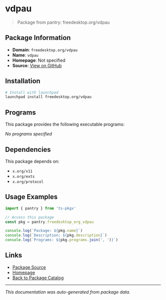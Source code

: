 # vdpau

> Package from pantry: freedesktop.org/vdpau

## Package Information

- **Domain**: `freedesktop.org/vdpau`
- **Name**: `vdpau`
- **Homepage**: Not specified
- **Source**: [View on GitHub](https://github.com/pkgxdev/pantry/tree/main/projects/freedesktop.org/vdpau/package.yml)

## Installation

```bash
# Install with launchpad
launchpad install freedesktop.org/vdpau
```

## Programs

This package provides the following executable programs:

*No programs specified*

## Dependencies

This package depends on:

- `x.org/x11`
- `x.org/exts`
- `x.org/protocol`

## Usage Examples

```typescript
import { pantry } from 'ts-pkgx'

// Access this package
const pkg = pantry.freedesktop_org_vdpau

console.log(`Package: ${pkg.name}`)
console.log(`Description: ${pkg.description}`)
console.log(`Programs: ${pkg.programs.join(', ')}`)
```

## Links

- [Package Source](https://github.com/pkgxdev/pantry/tree/main/projects/freedesktop.org/vdpau/package.yml)
- [Homepage](#)
- [Back to Package Catalog](../package-catalog.md)

---

*This documentation was auto-generated from package data.*
